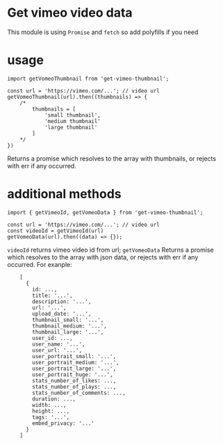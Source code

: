 # Get vimeo video data

This module is using `Promise` and `fetch` so add polyfills if you need
# usage
```
import getVomeoThumbnail from 'get-vimeo-thumbnail';

const url = 'https://vimeo.com/...'; // video url
getVomeoThumbnail(url).then((thumbnails) => {
    /*
        thumbnails = [
            'small thumbnail',
            'medium thumbnail'
            'large thumbnail'
        ]
    */
})
```
Returns a promise which resolves to the array with thumbnails, or rejects with err if any occurred.

# additional methods
```
import { getVimeoId, getVomeoData } from 'get-vimeo-thumbnail';

const url = 'https://vimeo.com/...'; // video url
const videoId = getVimeoId(url)
getVomeoData(url).then((data) => {});
```
`videoId` returns vimeo video id from url;
`getVomeoData` Returns a promise which resolves to the array with json data, or rejects with err if any occurred.
For exanple:
```
    [
      {
        id: ...,
        title: '...',
        description: '...',
        url: '...',
        upload_date: '...',
        thumbnail_small: '...',
        thumbnail_medium: '...',
        thumbnail_large: '...',
        user_id: ...,
        user_name: '...',
        user_url: '...',
        user_portrait_small: '...',
        user_portrait_medium: '...',
        user_portrait_large: '...',
        user_portrait_huge: '...',
        stats_number_of_likes: ...,
        stats_number_of_plays: ...,
        stats_number_of_comments: ...,
        duration: ...,
        width: ...,
        height: ...,
        tags: '...',
        embed_privacy: '...'
      }
    ]
```